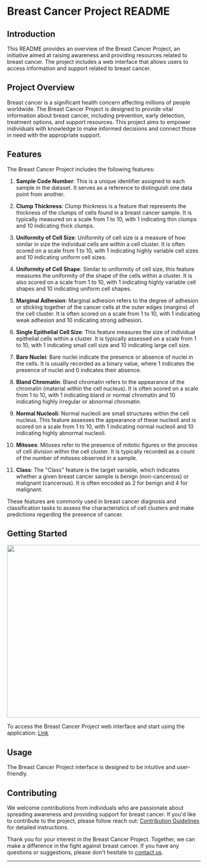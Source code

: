 # Breast Cancer Project README

## Introduction

This README provides an overview of the Breast Cancer Project, an initiative aimed at raising awareness and providing resources related to breast cancer. The project includes a web interface that allows users to access information and support related to breast cancer.

## Project Overview

Breast cancer is a significant health concern affecting millions of people worldwide. The Breast Cancer Project is designed to provide vital information about breast cancer, including prevention, early detection, treatment options, and support resources. This project aims to empower individuals with knowledge to make informed decisions and connect those in need with the appropriate support.

## Features

The Breast Cancer Project includes the following  features:

1. **Sample Code Number**: This is a unique identifier assigned to each sample in the dataset. It serves as a reference to distinguish one data point from another.

2. **Clump Thickness**: Clump thickness is a feature that represents the thickness of the clumps of cells found in a breast cancer sample. It is typically measured on a scale from 1 to 10, with 1 indicating thin clumps and 10 indicating thick clumps.

3. **Uniformity of Cell Size**: Uniformity of cell size is a measure of how similar in size the individual cells are within a cell cluster. It is often scored on a scale from 1 to 10, with 1 indicating highly variable cell sizes and 10 indicating uniform cell sizes.

4. **Uniformity of Cell Shape**: Similar to uniformity of cell size, this feature measures the uniformity of the shape of the cells within a cluster. It is also scored on a scale from 1 to 10, with 1 indicating highly variable cell shapes and 10 indicating uniform cell shapes.

5. **Marginal Adhesion**: Marginal adhesion refers to the degree of adhesion or sticking together of the cancer cells at the outer edges (margins) of the cell cluster. It is often scored on a scale from 1 to 10, with 1 indicating weak adhesion and 10 indicating strong adhesion.

6. **Single Epithelial Cell Size**: This feature measures the size of individual epithelial cells within a cluster. It is typically assessed on a scale from 1 to 10, with 1 indicating small cell size and 10 indicating large cell size.

7. **Bare Nuclei**: Bare nuclei indicate the presence or absence of nuclei in the cells. It is usually recorded as a binary value, where 1 indicates the presence of nuclei and 0 indicates their absence.

8. **Bland Chromatin**: Bland chromatin refers to the appearance of the chromatin (material within the cell nucleus). It is often scored on a scale from 1 to 10, with 1 indicating bland or normal chromatin and 10 indicating highly irregular or abnormal chromatin.

9. **Normal Nucleoli**: Normal nucleoli are small structures within the cell nucleus. This feature assesses the appearance of these nucleoli and is scored on a scale from 1 to 10, with 1 indicating normal nucleoli and 10 indicating highly abnormal nucleoli.

10. **Mitoses**: Mitoses refer to the presence of mitotic figures or the process of cell division within the cell cluster. It is typically recorded as a count of the number of mitoses observed in a sample.

11. **Class**: The "Class" feature is the target variable, which indicates whether a given breast cancer sample is benign (non-cancerous) or malignant (cancerous). It is often encoded as 2 for benign and 4 for malignant.

These features are commonly used in breast cancer diagnosis and classification tasks to assess the characteristics of cell clusters and make predictions regarding the presence of cancer.

## Getting Started

<img src="interface.png" width="800" height="450">

To access the Breast Cancer Project web interface and start using the application:
[Link](x)

## Usage

The Breast Cancer Project interface is designed to be intuitive and user-friendly.


## Contributing

We welcome contributions from individuals who are passionate about spreading awareness and providing support for breast cancer. If you'd like to contribute to the project, please follow reach out: [Contribution Guidelines](mailto:oyekuabdulquadri123@email.com:) for detailed instructions.


Thank you for your interest in the Breast Cancer Project. Together, we can make a difference in the fight against breast cancer. If you have any questions or suggestions, please don't hesitate to [contact us](mailto:oyekuabdulquadri123@email.com:).


---



